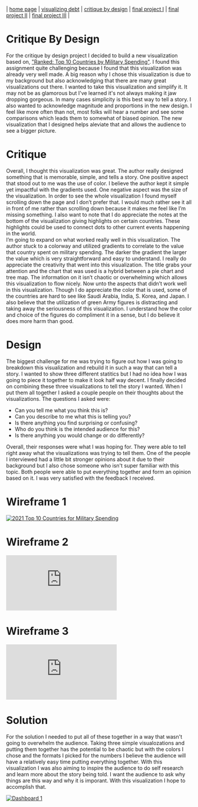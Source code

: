 | [home page](https://jhorton25.github.io/Portfolio/) | [visualizing debt](visualizing-government-debt.md) | [critique by design](critique-by-design.md) | [final project I](final-project-part-one) | [final project II](final-project-part-two) | [final project III](final-project-part-three) |

# Critique By Design
For the critique by design project I decided to build a new visualization based on, ["Ranked: Top 10 Countries by Military Spending"](https://www.visualcapitalist.com/ranked-top-10-countries-by-military-spending/). I found this assignment quite challenging because I found that this visualization was already very well made. A big reason why I chose this visualization is due to my background but also acknowledging that there are many great visualizations out there. I wanted to take this visualization and simplify it. It may not be as glamorous but I've learned it's not always making it jaw dropping gorgeous. In many cases simplicity is this best way to tell a story. I also wanted to acknowledge magnitude and proportions in the new design. I feel like more often than not, most folks will hear a number and see some comparisons which leads them to somewhat of biased opinion. The new visualization that I designed helps aleviate that and allows the audience to see a bigger picture.  

# Critique 
Overall, I thought this visualization was great. The author really designed something that is memorable, simple, and tells a story. One positive aspect that stood out to me was the use of color. I believe the author kept it simple yet impactful with the gradients used. One negative aspect was the size of the visualization. In order to see the whole visualization I found myself scrolling down the page and I don’t prefer that. I would much rather see it all in front of me rather than scrolling down because it makes me feel like I’m missing something. I also want to note that I do appreciate the notes at the bottom of the visualization giving highlights on certain countries. These highlights could be used to connect dots to other current events happening in the world.   
I’m going to expand on what worked really well in this visualization. The author stuck to a colorway and utilized gradients to correlate to the value that country spent on military spending. The darker the gradient the larger the value which is very straightforward and easy to understand. I really do appreciate the creativity that went into this visualization. The title grabs your attention and the chart that was used is a hybrid between a pie chart and tree map. The information on it isn’t chaotic or overwhelming which allows this visualization to flow nicely. 
Now unto the aspects that didn’t work well in this visualization. Though I do appreciate the color that is used, some of the countries are hard to see like Saudi Arabia, India, S. Korea, and Japan. I also believe that the utilization of green Army figures is distracting and taking away the seriousness of this visualization. I understand how the color and choice of the figures do compliment it in a sense, but I do believe it does more harm than good. 

# Design 
The biggest challenge for me was trying to figure out how I was going to breakdown this visualization and rebuild it in such a way that can tell a story. I wanted to show three different statitics but I had no idea how I was going to piece it together to make it look half way decent. I finally decided on combining these three visualizations to tell the story I wanted. When I put them all together I asked a couple people on their thoughts about the visualizations. The questions I asked were: 
- Can you tell me what you think this is?
- Can you describe to me what this is telling you?
- Is there anything you find surprising or confusing?
- Who do you think is the intended audience for this?
- Is there anything you would change or do differently?
  
Overall, their responses were what I was hoping for. They were able to tell right away what the visualizations was trying to tell them. One of the people I interviewed had a little bit stronger opinions about it due to their background but I also chose someone who isn't super familiar with this topic. Both people were able to put everything together and form an opinion based on it. I was very satisfied with the feedback I received. 

# Wireframe 1
<div class='tableauPlaceholder' id='viz1707068273237' style='position: relative'><noscript><a href='#'><img alt='2021 Top 10 Countries for Military Spending ' src='https:&#47;&#47;public.tableau.com&#47;static&#47;images&#47;Ho&#47;Homework34_17067254216230&#47;Sheet1&#47;1_rss.png' style='border: none' /></a></noscript><object class='tableauViz'  style='display:none;'><param name='host_url' value='https%3A%2F%2Fpublic.tableau.com%2F' /> <param name='embed_code_version' value='3' /> <param name='site_root' value='' /><param name='name' value='Homework34_17067254216230&#47;Sheet1' /><param name='tabs' value='no' /><param name='toolbar' value='yes' /><param name='static_image' value='https:&#47;&#47;public.tableau.com&#47;static&#47;images&#47;Ho&#47;Homework34_17067254216230&#47;Sheet1&#47;1.png' /> <param name='animate_transition' value='yes' /><param name='display_static_image' value='yes' /><param name='display_spinner' value='yes' /><param name='display_overlay' value='yes' /><param name='display_count' value='yes' /><param name='language' value='en-US' /><param name='filter' value='publish=yes' /></object></div>
<script type='text/javascript'> 
var divElement = document.getElementById('viz1707068273237');
var vizElement = divElement.getElementsByTagName('object')[0];
vizElement.style.width='100%';vizElement.style.height=(divElement.offsetWidth*0.75)+'px';
var scriptElement = document.createElement('script');
scriptElement.src = 'https://public.tableau.com/javascripts/api/viz_v1.js';
vizElement.parentNode.insertBefore(scriptElement, vizElement);
</script>

# Wireframe 2
<iframe
src='https:&#47;&#47;public.tableau.com&#47;static&#47;images&#47;Ho&#47;Homework34_17067254216230&#47;Sheet2&#47;1_rss.png' style='border: none' /></a></noscript><object class='tableauViz'  style='display:none;'><param name='host_url' value='https%3A%2F%2Fpublic.tableau.com%2F'width="80%" height="300" seamless frameborder="0" scrolling="no"></iframe>

<script type='text/javascript'>                    
var divElement = document.getElementById('viz1707068621280');                    
var vizElement = divElement.getElementsByTagName('object')[0];                    
vizElement.style.width='100%';vizElement.style.height=(divElement.offsetWidth*0.75)+'px';                    
var scriptElement = document.createElement('script');                    
scriptElement.src = 'https://public.tableau.com/javascripts/api/viz_v1.js';                    
vizElement.parentNode.insertBefore(scriptElement, vizElement);                
</script>

# Wireframe 3
<iframe
src='https:&#47;&#47;public.tableau.com&#47;static&#47;images&#47;Ho&#47;Homework34_17067254216230&#47;Sheet3&#47;1_rss.png' style='border: none' /></a></noscript><object class='tableauViz'  style='display:none;'><param name='host_url' value='https%3A%2F%2Fpublic.tableau.com%2F'width="80%" height="300" seamless frameborder="0" scrolling="no"></iframe>             

<script type='text/javascript'>
var divElement = document.getElementById('viz1707068718212');                   
var vizElement = divElement.getElementsByTagName('object')[0];                    
vizElement.style.width='100%';vizElement.style.height=(divElement.offsetWidth*0.75)+'px';                    
var scriptElement = document.createElement('script');                    
scriptElement.src = 'https://public.tableau.com/javascripts/api/viz_v1.js';                    
vizElement.parentNode.insertBefore(scriptElement, vizElement);               
</script>

# Solution
For the solution I needed to put all of these together in a way that wasn't going to overwhelm the audience. Taking three simple visualozations and putting them together has the potential to be chaotic but with the colors I chose and the formats I picked for the numbers I believe the audience will have a relatively easy time putting everything together. With this visualization I was also aiming to inspire the audience to do self research and learn more about the story being told. I want the audience to ask why things are this way and why it is imporant. With this visualization I hope to accomplish that. 

<div class='tableauPlaceholder' id='viz1707070755123' style='position: relative'><noscript><a href='#'><img alt='Dashboard 1 ' src='https:&#47;&#47;public.tableau.com&#47;static&#47;images&#47;Ho&#47;Homework34_17067254216230&#47;Dashboard1&#47;1_rss.png' style='border: none' /></a></noscript><object class='tableauViz'  style='display:none;'><param name='host_url' value='https%3A%2F%2Fpublic.tableau.com%2F' /> <param name='embed_code_version' value='3' /> <param name='site_root' value='' /><param name='name' value='Homework34_17067254216230&#47;Dashboard1' /><param name='tabs' value='no' /><param name='toolbar' value='yes' /><param name='static_image' value='https:&#47;&#47;public.tableau.com&#47;static&#47;images&#47;Ho&#47;Homework34_17067254216230&#47;Dashboard1&#47;1.png' /> <param name='animate_transition' value='yes' /><param name='display_static_image' value='yes' /><param name='display_spinner' value='yes' /><param name='display_overlay' value='yes' /><param name='display_count' value='yes' /><param name='language' value='en-US' /><param name='filter' value='publish=yes' /></object></div>
<script type='text/javascript'>
var divElement = document.getElementById('viz1707070755123');
var vizElement = divElement.getElementsByTagName('object')[0]; 
if ( divElement.offsetWidth > 800 ) { vizElement.style.width='1000px'; vizElement.style.height='827px';} 
else if ( divElement.offsetWidth > 500 ) { vizElement.style.width='1000px';vizElement.style.height='827px';} 
else { vizElement.style.width='100%';vizElement.style.height='927px';}                    
var scriptElement = document.createElement('script');                    
scriptElement.src = 'https://public.tableau.com/javascripts/api/viz_v1.js';
vizElement.parentNode.insertBefore(scriptElement, vizElement);              
</script>
